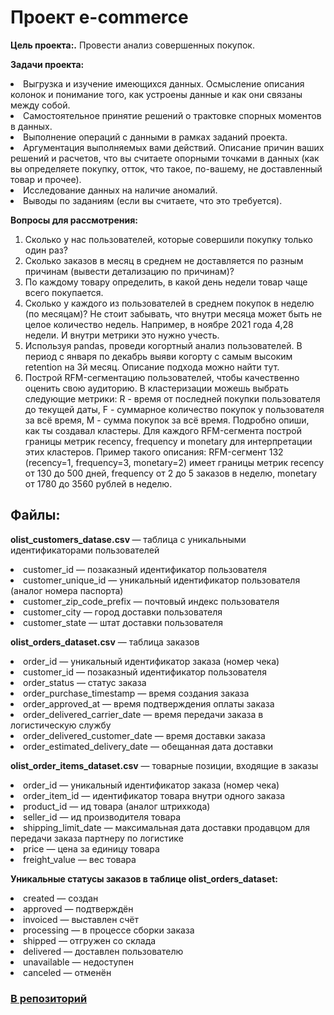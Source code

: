 # Проект e-commerce
<b> Цель проекта:.</b> Провести анализ совершенных покупок.

<b> Задачи проекта:</b>

<li> Выгрузка и изучение имеющихся данных. Осмысление описания колонок и понимание того, как устроены данные и как они связаны между собой. <br>
<li> Самостоятельное принятие решений о трактовке спорных моментов в данных.<br>
<li> Выполнение операций с данными в рамках заданий проекта.<br>
<li> Аргументация выполняемых вами действий. Описание причин ваших решений и расчетов, что вы считаете опорными точками в данных (как вы определяете покупку, отток, что такое, по-вашему, не доставленный товар и прочее).<br>
<li> Исследование данных на наличие аномалий.<br>
<li> Выводы по заданиям (если вы считаете, что это требуется).<br>

<b>Вопросы для рассмотрения:</b>

1. Сколько у нас пользователей, которые совершили покупку только один раз?
2. Сколько заказов в месяц в среднем не доставляется по разным причинам (вывести детализацию по причинам)?
3. По каждому товару определить, в какой день недели товар чаще всего покупается.
4. Сколько у каждого из пользователей в среднем покупок в неделю (по месяцам)? Не стоит забывать, что внутри месяца может быть не целое количество недель. Например, в ноябре 2021 года 4,28 недели. И внутри метрики это нужно учесть.
5. Используя pandas, проведи когортный анализ пользователей. В период с января по декабрь выяви когорту с самым высоким retention на 3й месяц. Описание подхода можно найти тут.
6. Построй RFM-сегментацию пользователей, чтобы качественно оценить свою аудиторию. В кластеризации можешь выбрать следующие метрики: R - время от последней покупки пользователя до текущей даты, F - суммарное количество покупок у пользователя за всё время, M - сумма покупок за всё время. Подробно опиши, как ты создавал кластеры. Для каждого RFM-сегмента построй границы метрик recency, frequency и monetary для интерпретации этих кластеров. Пример такого описания: RFM-сегмент 132 (recency=1, frequency=3, monetary=2) имеет границы метрик recency от 130 до 500 дней, frequency от 2 до 5 заказов в неделю, monetary от 1780 до 3560 рублей в неделю.

## Файлы:
<b> olist_customers_datase.csv  </b>— таблица с уникальными идентификаторами пользователей
<li>customer_id — позаказный идентификатор пользователя
<li>customer_unique_id — уникальный идентификатор пользователя (аналог номера паспорта)
<li>customer_zip_code_prefix — почтовый индекс пользователя
<li>customer_city — город доставки пользователя
<li>customer_state — штат доставки пользователя

<b>olist_orders_dataset.csv</b> — таблица заказов
<li>order_id — уникальный идентификатор заказа (номер чека)
<li>customer_id — позаказный идентификатор пользователя
<li>order_status — статус заказа
<li>order_purchase_timestamp — время создания заказа
<li>order_approved_at — время подтверждения оплаты заказа
<li>order_delivered_carrier_date — время передачи заказа в логистическую службу
<li>order_delivered_customer_date — время доставки заказа
<li>order_estimated_delivery_date — обещанная дата доставки

<b>olist_order_items_dataset.csv</b> — товарные позиции, входящие в заказы
<li>order_id — уникальный идентификатор заказа (номер чека)
<li>order_item_id — идентификатор товара внутри одного заказа
<li>product_id — ид товара (аналог штрихкода)
<li>seller_id — ид производителя товара
<li>shipping_limit_date — максимальная дата доставки продавцом для передачи заказа партнеру по логистике
<li>price — цена за единицу товара
<li>freight_value — вес товара

<b>Уникальные статусы заказов в таблице olist_orders_dataset:</b>
<li>created — создан
<li>approved — подтверждён
<li>invoiced — выставлен счёт
<li>processing — в процессе сборки заказа
<li>shipped — отгружен со склада
<li>delivered — доставлен пользователю
<li>unavailable — недоступен
<li>canceled — отменён

### <a href="https://github.com/AlinAli16/karpov.courses"> В репозиторий </a>
